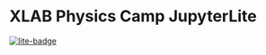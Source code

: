 # XLAB Physics Camp JupyterLite

[![lite-badge](https://jupyterlite.rtfd.io/en/latest/_static/badge.svg)](https://schruste.github.io/xlab-physics-camp-2025/lab?path=index.ipynb)
